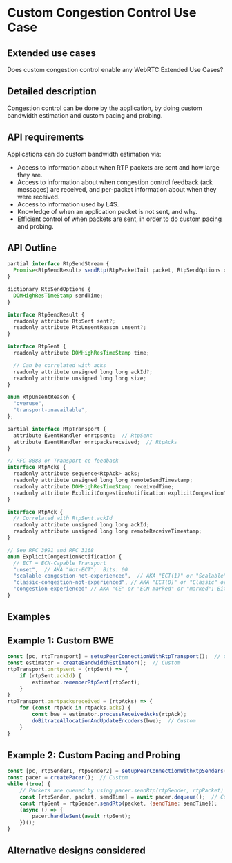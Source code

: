 # Custom Congestion Control Use Case

## Extended use cases

Does custom congestion control enable any WebRTC Extended Use Cases?

## Detailed description

Congestion control can be done by the application, by doing custom bandwidth estimation and custom pacing and probing.

## API requirements

Applications can do custom bandwidth estimation via:
- Access to information about when RTP packets are sent and how large they are.
- Access to information about when congestion control feedback (ack messages) are received, and per-packet information about when they were received.
- Access to information used by L4S.
- Knowledge of when an application packet is not sent, and why.
- Efficient control of when packets are sent, in order to do custom pacing and probing.

## API Outline 


```javascript
partial interface RtpSendStream {
  Promise<RtpSendResult> sendRtp(RtpPacketInit packet, RtpSendOptions options);
}

dictionary RtpSendOptions {
  DOMHighResTimeStamp sendTime;
}

interface RtpSendResult {
  readonly attribute RtpSent sent?;
  readonly attribute RtpUnsentReason unsent?;
}

interface RtpSent {
  readonly attribute DOMHighResTimeStamp time;

  // Can be correlated with acks
  readonly attribute unsigned long long ackId?;
  readonly attribute unsigned long long size;
}

enum RtpUnsentReason {
  "overuse",
  "transport-unavailable",
};

partial interface RtpTransport {
  attribute EventHandler onrtpsent;  // RtpSent
  attribute EventHandler onrtpacksreceived;  // RtpAcks
}

// RFC 8888 or Transport-cc feedback
interface RtpAcks {
  readonly attribute sequence<RtpAck> acks;
  readonly attribute unsigned long long remoteSendTimestamp;
  readonly attribute DOMHighResTimeStamp receivedTime;
  readonly attribute ExplicitCongestionNotification explicitCongestionNotification;  // AKA "ECN"
}

interface RtpAck {
  // Correlated with RtpSent.ackId
  readonly attribute unsigned long long ackId; 
  readonly attribute unsigned long long remoteReceiveTimestamp;
}

// See RFC 3991 and RFC 3168
enum ExplicitCongestionNotification {
  // ECT = ECN-Capable Transport
  "unset",  // AKA "Not-ECT";  Bits: 00
  "scalable-congestion-not-experienced",  // AKA "ECT(1)" or "Scalable" or "L4S" ; Bits: 01
  "classic-congestion-not-experienced", // AKA "ECT(0)" or "Classic" or "not L4S"; Bits: 10
  "congestion-experienced" // AKA "CE" or "ECN-marked" or "marked"; Bits: 11
}
```

## Examples

## Example 1: Custom BWE

```javascript
const [pc, rtpTransport] = setupPeerConnectionWithRtpTransport();  // Custom
const estimator = createBandwidthEstimator();  // Custom
rtpTransport.onrtpsent = (rtpSent) => {
    if (rtpSent.ackId) {
        estimator.rememberRtpSent(rtpSent);
    }
}
rtpTransport.onrtpacksreceived = (rtpAcks) => {
    for (const rtpAck in rtpAcks.acks) {
        const bwe = estimator.processReceivedAcks(rtpAck);
        doBitrateAllocationAndUpdateEncoders(bwe);  // Custom
    }
}

```

## Example 2: Custom Pacing and Probing

```javascript
const [pc, rtpSender1, rtpSender2] = setupPeerConnectionWithRtpSenders();  // Custom
const pacer = createPacer();  // Custom
while (true) {
    // Packets are queued by using pacer.sendRtp(rtpSender, rtpPacket) instead of rtpSender.sendRtp(rtpPacket)
    const [rtpSender, packet, sendTime] = await pacer.dequeue();  // Custom
    const rtpSent = rtpSender.sendRtp(packet, {sendTime: sendTime});
    (async () => {
        pacer.handleSent(await rtpSent);
    })();
}
```


## Alternative designs considered

